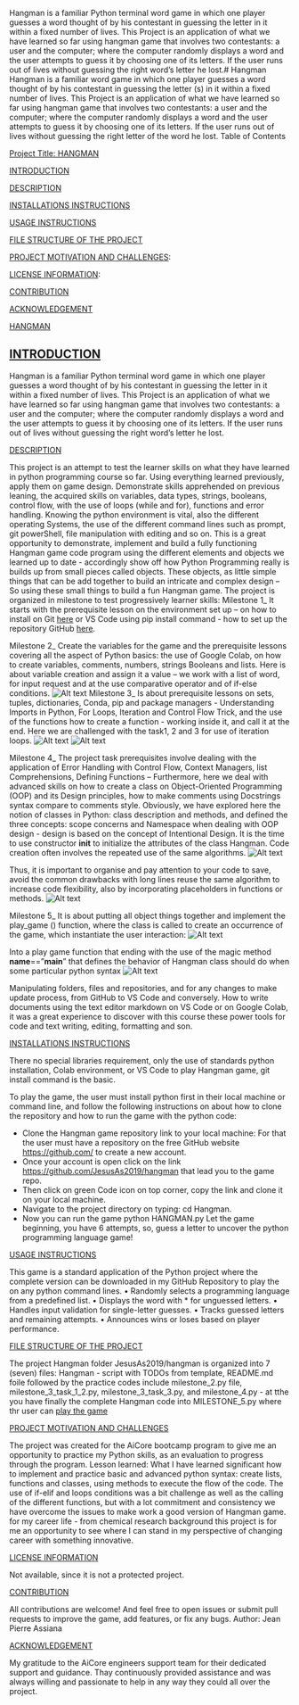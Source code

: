 Hangman is a familiar Python terminal word game in which one player guesses a word thought of by his contestant in guessing the letter in it within a fixed number of lives. This Project is an application of what we have learned so far using hangman game that involves two contestants: a user and the computer; where the computer randomly displays a word and the user attempts to guess it by choosing one of its letters. If the user runs out of lives without guessing the right word’s letter he lost.# Hangman
Hangman is a familiar word game in which one player guesses a word thought of by his contestant in guessing the letter (s) in it within a fixed number of lives. This Project is an application of what we have learned so far using hangman game that involves two contestants: a user and the computer; where the computer randomly displays a word and the user attempts to guess it by choosing one of its letters. If the user runs out of lives without guessing the right letter of the word he lost.
Table of Contents

[Project Title: HANGMAN](#HANGMAN) 	

[INTRODUCTION](#INTRODUCTION)

[DESCRIPTION](#DESCRIPTION)

[INSTALLATIONS INSTRUCTIONS](#INSTALLATIONS-INSTRUCTIONS)

[USAGE INSTRUCTIONS](#USAGE-INSTRUCTIONS)	

[FILE STRUCTURE OF THE PROJECT](#FILE-STRUCTURE-OF-THE-PROJECT)	

[PROJECT MOTIVATION AND CHALLENGES](#PROJECT-MOTIVATION-AND-CHALLENGES):	

[LICENSE INFORMATION](#LICENSE-INFORMATION):

[CONTRIBUTION](#CONTRIBUTION)

[ACKNOWLEDGEMENT](#ACKNOWLEDGEMENT)














[HANGMAN](#HANGMAN) 
                                


[INTRODUCTION](#INTRODUCTION)
 ---                              
Hangman is a familiar Python terminal word game in which one player guesses a word thought of by his contestant in guessing the letter in it within a fixed number of lives. This Project is an application of what we have learned so far using hangman game that involves two contestants: a user and the computer; where the computer randomly displays a word and the user attempts to guess it by choosing one of its letters. If the user runs out of lives without guessing the right word’s letter he lost.

[DESCRIPTION](#DESCRIPTION)

This project is an attempt to test the learner skills on what they have learned in python programming course so far. Using everything learned previously, apply them on game design. Demonstrate skills apprehended on previous leaning, the acquired skills on variables, data types, strings, booleans, control flow, with the use of loops (while and for), functions and error handling. Knowing the python environment is vital, also the different operating Systems, the use of the different command lines such as prompt, git powerShell, file manipulation with editing and so on. 
This is a great opportunity to demonstrate, implement and build a fully functioning Hangman game code program using the different elements and objects we learned up to date - accordingly show off how Python Programming really is builds up from small pieces called objects. These objects, as little simple things that can be add together to build an intricate and complex design – So using these small things to build a fun Hangman game.
The project is organized in milestone to test progressively learner skills:
Milestone 1_ It starts with the prerequisite lesson on the environment set up – on how to install on Git [here](https://git-scm.com/book/en/v2/Getting-Started-Installing-Git) or VS Code using pip install command - how to set up the repository GitHub [here](https://docs.github.com/en/get-started/quickstart/create-a-repo).
 
Milestone 2_ Create the variables for the game and the prerequisite lessons covering all the aspect of Python basics: the use of Google Colab, on how to create variables, comments, numbers, strings Booleans and lists. Here is about variable creation and assign it a value – we work with a list of word, for input request and at the use comparative operator and of if-else conditions.
 ![Alt text](image.png)
Milestone 3_ Is about prerequisite lessons on sets, tuples, dictionaries, Conda, pip and package managers - Understanding Imports in Python, For Loops, Iteration and Control Flow Trick, and the use of the functions how to create a function - working inside it, and call it at the end. Here we are challenged with the task1, 2 and 3 for use of iteration loops.
  ![Alt text](image-1.png)
  ![Alt text](image-2.png)
 
Milestone 4_ The project task prerequisites involve dealing with the application of Error Handling with Control Flow, Context Managers, list Comprehensions, Defining Functions – Furthermore, here we deal with advanced skills on how to create a class on Object-Oriented Programming (OOP) and its Design principles, how to make comments using Docstrings syntax compare to comments style.
Obviously, we have explored here the notion of classes in Python: class description and methods, and defined the three concepts: scope concerns and Namespace when dealing with OOP design - design is based on the concept of Intentional Design. It is the time to use constructor __init__ to initialize the attributes of the class Hangman. Code creation often involves the repeated use of the same algorithms.
![Alt text](image-3.png)
 
 Thus, it is important to organise and pay attention to your code to save, avoid the common drawbacks with long lines reuse the same algorithm to increase code flexibility, also by incorporating placeholders in functions or methods. 
 ![Alt text](image-4.png)
 
Milestone 5_ It is about putting all object things together and implement the play_game () function, where the class is called to create an occurrence of the game, which instantiate the user interaction:
![Alt text](image-5.png)
 
Into a play game function that ending with the use of the magic method __name__==”__main__” that defines the behavior of Hangman class should do when some particular python syntax 
![Alt text](image-6.png)
 
Manipulating folders, files and repositories, and for any changes to make update process, from GitHub to VS Code and conversely. How to write documents using the text editor markdown on VS Code or on Google Colab, it was a great experience to discover with this course these power tools for code and text writing, editing, formatting and son.

[INSTALLATIONS INSTRUCTIONS](#INSTALLATIONS-INSTRUCTIONS)

There no special libraries requirement, only the use of standards python installation, Colab environment, or VS Code to play Hangman game, git install command is the basic.

To play the game, the user must install python first in their local machine or command line, and follow the following instructions on about how to clone the repository and how to run the game with the python code:
-	Clone the Hangman game repository link to your local machine: For that the user must have a repository on the free GitHub website https://github.com/ to create a new account.
-	Once your account is open click on the link https://github.com/JesusAs2019/hangman that lead you to the game repo.
-	Then click on green Code icon on top corner, copy the link and clone it on your local machine.
-	Navigate to the project directory on typing: cd Hangman.
-	Now you can run the game python HANGMAN.py
Let the game beginning, you have 6 attempts, so, guess a letter to uncover the python programming language game!


[USAGE INSTRUCTIONS](#USAGE-INSTRUCTIONS)

This game is a standard application of the Python project where the complete version can be downloaded in my GitHub Repository to play the on any python command lines.
•	Randomly selects a programming language from a predefined list.
•	Displays the word with * for unguessed letters.
•	Handles input validation for single-letter guesses.
•	Tracks guessed letters and remaining attempts.
•	Announces wins or loses based on player performance.

[FILE STRUCTURE OF THE PROJECT](#FILE-STRUCTURE-OF-THE-PROJECT)

The project Hangman folder JesusAs2019/hangman is organized into 7 (seven) files: 
Hangman - script with TODOs from template, README.md foile followed by the practice codes include milestone_2.py file, milestone_3_task_1_2.py, milestone_3_task_3.py, and  milestone_4.py - at tthe you have finally the complete Hangman code into MILESTONE_5.py where thr user can [play the game](C:\Users\vicky\OneDrive\Documents\GitHub\hangman\milestone_5.py)

[PROJECT MOTIVATION AND CHALLENGES](#PROJECT-MOTIVATION-AND-CHALLENGES)

The project was created for the AiCore bootcamp program to give me an opportunity to practice my Python skills, as an evaluation to progress through the program.
Lesson learned: What I have learned significant how to implement and practice basic and advanced python syntax: create lists, functions and classes, using methods to execute the flow of the code. The use of if-elif and loops conditions was a bit challenge as well as the calling of the different functions, but with a lot commitment and consistency we have overcome the issues to make work a good version of Hangman game. 
for my career life - from chemical research background this project is for me an opportunity to see where I can stand in my perspective of changing career with something innovative. 

[LICENSE INFORMATION](#LICENSE-INFORMATION)

Not available, since it is not a protected project.

[CONTRIBUTION](#CONTRIBUTION)

All contributions are welcome!  And feel free to open issues or submit pull requests to improve the game, add features, or fix any bugs.
Author: Jean Pierre Assiana

[ACKNOWLEDGEMENT](#ACKNOWLEDGEMENT) 

My gratitude to the AiCore engineers support team for their dedicated support and guidance. Thay continuously provided assistance and was always willing and passionate to help in any way they could all over the project.


